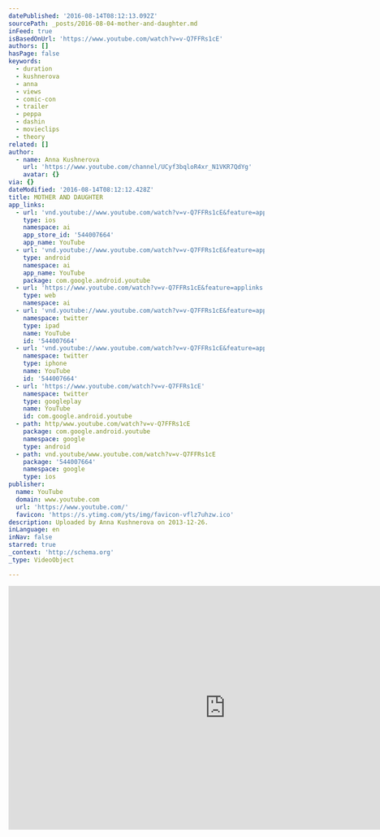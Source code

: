 ```yaml
---
datePublished: '2016-08-14T08:12:13.092Z'
sourcePath: _posts/2016-08-04-mother-and-daughter.md
inFeed: true
isBasedOnUrl: 'https://www.youtube.com/watch?v=v-Q7FFRs1cE'
authors: []
hasPage: false
keywords:
  - duration
  - kushnerova
  - anna
  - views
  - comic-con
  - trailer
  - peppa
  - dashin
  - movieclips
  - theory
related: []
author:
  - name: Anna Kushnerova
    url: 'https://www.youtube.com/channel/UCyf3bqloR4xr_N1VKR7QdYg'
    avatar: {}
via: {}
dateModified: '2016-08-14T08:12:12.428Z'
title: MOTHER AND DAUGHTER
app_links:
  - url: 'vnd.youtube://www.youtube.com/watch?v=v-Q7FFRs1cE&feature=applinks'
    type: ios
    namespace: ai
    app_store_id: '544007664'
    app_name: YouTube
  - url: 'vnd.youtube://www.youtube.com/watch?v=v-Q7FFRs1cE&feature=applinks'
    type: android
    namespace: ai
    app_name: YouTube
    package: com.google.android.youtube
  - url: 'https://www.youtube.com/watch?v=v-Q7FFRs1cE&feature=applinks'
    type: web
    namespace: ai
  - url: 'vnd.youtube://www.youtube.com/watch?v=v-Q7FFRs1cE&feature=applinks'
    namespace: twitter
    type: ipad
    name: YouTube
    id: '544007664'
  - url: 'vnd.youtube://www.youtube.com/watch?v=v-Q7FFRs1cE&feature=applinks'
    namespace: twitter
    type: iphone
    name: YouTube
    id: '544007664'
  - url: 'https://www.youtube.com/watch?v=v-Q7FFRs1cE'
    namespace: twitter
    type: googleplay
    name: YouTube
    id: com.google.android.youtube
  - path: http/www.youtube.com/watch?v=v-Q7FFRs1cE
    package: com.google.android.youtube
    namespace: google
    type: android
  - path: vnd.youtube/www.youtube.com/watch?v=v-Q7FFRs1cE
    package: '544007664'
    namespace: google
    type: ios
publisher:
  name: YouTube
  domain: www.youtube.com
  url: 'https://www.youtube.com/'
  favicon: 'https://s.ytimg.com/yts/img/favicon-vflz7uhzw.ico'
description: Uploaded by Anna Kushnerova on 2013-12-26.
inLanguage: en
inNav: false
starred: true
_context: 'http://schema.org'
_type: VideoObject

---
```

<iframe src="https://cdn.embedly.com/widgets/media.html?src=https%3A%2F%2Fwww.youtube.com%2Fembed%2Fv-Q7FFRs1cE%3Ffeature%3Doembed&amp;url=http%3A%2F%2Fwww.youtube.com%2Fwatch%3Fv%3Dv-Q7FFRs1cE&amp;image=https%3A%2F%2Fi.ytimg.com%2Fvi%2Fv-Q7FFRs1cE%2Fhqdefault.jpg&amp;key=b7d04c9b404c499eba89ee7072e1c4f7&amp;type=text%2Fhtml&amp;schema=youtube" width="854" height="480" scrolling="no" frameborder="0" allowfullscreen="" style=""></iframe>